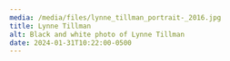 ```yaml
---
media: /media/files/lynne_tillman_portrait-_2016.jpg
title: Lynne Tillman
alt: Black and white photo of Lynne Tillman
date: 2024-01-31T10:22:00-0500
---
```

